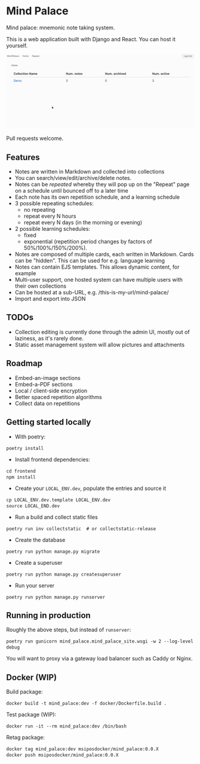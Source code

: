 # Mind Palace

Mind palace: mnemonic note taking system.

This is a web application built with Django and React. You can host it yourself.

![Screen Recording](mind-palace.gif)

Pull requests welcome.

## Features

* Notes are written in Markdown and collected into collections
* You can search/view/edit/archive/delete notes.
* Notes can be *repeated* whereby they will pop up on the "Repeat" page on a schedule until bounced off to a later time
* Each note has its own repetition schedule, and a learning schedule
* 3 possible repeating schedules:
   - no repeating
   - repeat every N hours
   - repeat every N days (in the morning or evening)
* 2 possible learning schedules:
   - fixed
   - exponential (repetition period changes by factors of 50%/100%/150%/200%).
* Notes are composed of multiple cards, each written in Markdown. Cards can be "hidden". This can be used for e.g.
  language learning
* Notes can contain EJS templates. This allows dynamic content, for example 
* Multi-user support, one hosted system can have multiple users with their own collections 
* Can be hosted at a sub-URL, e.g. /this-is-my-url/mind-palace/ 
* Import and export into JSON

## TODOs

* Collection editing is currently done through the admin UI, mostly out of laziness, as it's rarely done.
* Static asset management system will allow pictures and attachments

## Roadmap

* Embed-an-image sections
* Embed-a-PDF sections
* Local / client-side encryption
* Better spaced repetition algorithms
* Collect data on repetitions

## Getting started locally

* With poetry:

```
poetry install
```

* Install frontend dependencies:

```
cd frontend
npm install
``` 

* Create your `LOCAL_ENV.dev`, populate the entries and source it

```
cp LOCAL_ENV.dev.template LOCAL_ENV.dev
source LOCAL_END.dev
```

* Run a build and collect static files

```
poetry run inv collectstatic  # or collectstatic-release
```

* Create the database 

```
poetry run python manage.py migrate
```

* Create a superuser

```
poetry run python manage.py createsuperuser
```

* Run your server

```
poetry run python manage.py runserver
```

## Running in production

Roughly the above steps, but instead of `runserver`:

```
poetry run gunicorn mind_palace.mind_palace_site.wsgi -w 2 --log-level debug
```

You will want to proxy via a gateway load balancer such as Caddy or Nginx.


## Docker (WIP)

Build package:

```
docker build -t mind_palace:dev -f docker/Dockerfile.build .
```

Test package (WIP):
```
docker run -it --rm mind_palace:dev /bin/bash
```

Retag package:

```
docker tag mind_palace:dev msiposdocker/mind_palace:0.0.X
docker push msiposdocker/mind_palace:0.0.X
```
